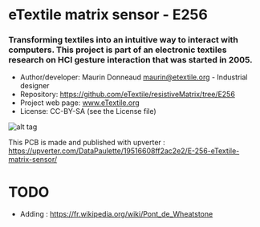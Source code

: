 # eTextile matrix sensor - E256

### Transforming textiles into an intuitive way to interact with computers. This project is part of an electronic textiles research on HCI gesture interaction that was started in 2005.

- Author/developer: Maurin Donneaud <maurin@etextile.org> - Industrial designer
- Repository: https://github.com/eTextile/resistiveMatrix/tree/E256
- Project web page: www.eTextile.org
- License: CC-BY-SA (see the License file)

![alt tag](https://farm5.staticflickr.com/4206/35697303686_f2b44dfa8d_z_d.jpg)

This PCB is made and published with upverter : https://upverter.com/DataPaulette/19516608ff2ac2e2/E-256-eTextile-matrix-sensor/

# TODO
- Adding : https://fr.wikipedia.org/wiki/Pont_de_Wheatstone
